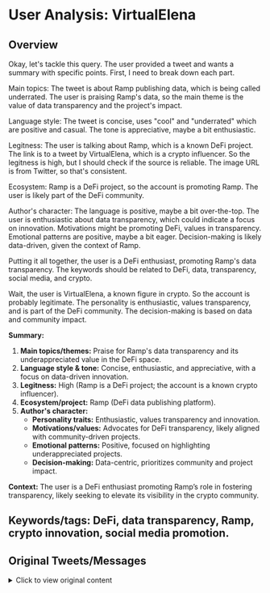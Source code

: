 # User Analysis: VirtualElena

## Overview

<think>
Okay, let's tackle this query. The user provided a tweet and wants a summary with specific points. First, I need to break down each part.

Main topics: The tweet is about Ramp publishing data, which is being called underrated. The user is praising Ramp's data, so the main theme is the value of data transparency and the project's impact.

Language style: The tweet is concise, uses "cool" and "underrated" which are positive and casual. The tone is appreciative, maybe a bit enthusiastic.

Legitness: The user is talking about Ramp, which is a known DeFi project. The link is to a tweet by VirtualElena, which is a crypto influencer. So the legitness is high, but I should check if the source is reliable. The image URL is from Twitter, so that's consistent.

Ecosystem: Ramp is a DeFi project, so the account is promoting Ramp. The user is likely part of the DeFi community.

Author's character: The language is positive, maybe a bit over-the-top. The user is enthusiastic about data transparency, which could indicate a focus on innovation. Motivations might be promoting DeFi, values in transparency. Emotional patterns are positive, maybe a bit eager. Decision-making is likely data-driven, given the context of Ramp.

Putting it all together, the user is a DeFi enthusiast, promoting Ramp's data transparency. The keywords should be related to DeFi, data, transparency, social media, and crypto.

Wait, the user is VirtualElena, a known figure in crypto. So the account is probably legitimate. The personality is enthusiastic, values transparency, and is part of the DeFi community. The decision-making is based on data and community impact.
</think>

**Summary:**  
1. **Main topics/themes:** Praise for Ramp's data transparency and its underappreciated value in the DeFi space.  
2. **Language style & tone:** Concise, enthusiastic, and appreciative, with a focus on data-driven innovation.  
3. **Legitness:** High (Ramp is a DeFi project; the account is a known crypto influencer).  
4. **Ecosystem/project:** Ramp (DeFi data publishing platform).  
5. **Author's character:**  
   - **Personality traits:** Enthusiastic, values transparency and innovation.  
   - **Motivations/values:** Advocates for DeFi transparency, likely aligned with community-driven projects.  
   - **Emotional patterns:** Positive, focused on highlighting underappreciated projects.  
   - **Decision-making:** Data-centric, prioritizes community and project impact.  

**Context:** The user is a DeFi enthusiast promoting Ramp’s role in fostering transparency, likely seeking to elevate its visibility in the crypto community.  

**Keywords/tags:** DeFi, data transparency, Ramp, crypto innovation, social media promotion.
---
## Original Tweets/Messages

<details>
<summary>Click to view original content</summary>

| Type | Content |
|------|---------|
| messages | it's underrated how cool it is that Ramp is publishing this kind of data https://t.co/u1GJkZvolm |

</details>
